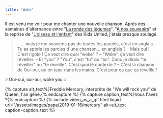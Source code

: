 ```yaml
---
title: 'Woke'
---
```


Il est venu me voir pour me chanter une nouvelle chanson. Après des semaines
d'alternance entre
"[La ronde des légumes](https://www.youtube.com/watch?v=66YC1-VHhO0)",
"[À nos souvenirs](https://www.youtube.com/watch?v=voQhp1K2TSk)" et la reprise
de "[L'oiseau et l'enfant](https://www.youtube.com/watch?v=DQH1HlQeHdo)" des
Kids United, j'étais presque soulagé.

<!-- more -->

> – … mais je me souviens pas de toutes les paroles, c'est en anglais. – Tu as
> appris les paroles d'une chanson… en anglais ? – Mais oui ! C'est rigolo ! Ça
> veut dire quoi "woke" ? – "Woke", ça veut dire réveiller. – Et "you" ? "You",
> c'est "tu" ou "toi". Donc je dirais "te réveiller" ou "te réveille". C'est
> quoi le contexte ? – C'est la chanson de Oui-oui, où on tape dans les mains.
> C'est pour ça que ça réveille !

🎶 Oui-oui, oui-oui, woke you 🎶

{% capture alt_text%}Freddie Mercury, interprête de "We will rock you" de Queen,
l'air gêné.{% endcapture %} {% capture caption_text%}Vous l'avez
?{% endcapture %} {% include video_as_a_gif.html.liquid
url="/assets/images/papa/2019-01-16/mercury"
alt=alt_text
caption=caption_text
%}
